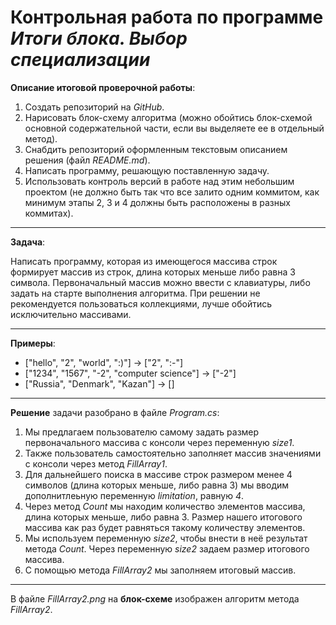 # Контрольная работа по программе *Итоги блока. Выбор специализации*

**Описание итоговой проверочной работы**: 

1. Создать репозиторий на *GitHub*.
2. Нарисовать блок-схему алгоритма (можно обойтись блок-схемой основной содержательной части, если вы выделяете ее в отдельный метод).
3. Снабдить репозиторий оформленным текстовым описанием решения (файл *README.md*).
4. Написать программу, решающую поставленную задачу.
5. Использовать контроль версий в работе над этим небольшим проектом (не должно быть так что все залито одним коммитом, как минимум этапы 2, 3 и 4 должны быть расположены в разных коммитах).

****

**Задача**: 

Написать программу, которая из имеющегося массива строк формирует массив из строк, длина которых меньше либо равна 3 символа. Первоначальный массив можно ввести с клавиатуры, либо задать на старте выполнения алгоритма. При решении не рекомендуется пользоваться коллекциями, лучше обойтись исключительно массивами.

****

**Примеры**:

* ["hello", "2", "world", ":)"] -> ["2", ":-"]
* ["1234", "1567", "-2", "computer science"] -> ["-2"]
* ["Russia", "Denmark", "Kazan"] -> []

****

**Решение** задачи разобрано в файле *Program.cs*:

1. Мы предлагаем пользователю самому задать размер первоначального массива с консоли через переменную *size1*.
2. Также пользователь самостоятельно заполняет массив значениями с консоли через метод *FillArray1*.
3. Для дальнейшего поиска в массиве строк размером менее 4 символов (длина которых меньше, либо равна 3) мы вводим дополнитлеьную переменную *limitation*, равную *4*. 
4. Через метод *Count* мы находим количество элементов массива, длина которых меньше, либо равна 3. Размер нашего итогового массива как раз будет равняться такому количеству элементов. 
5. Мы используем переменную *size2*, чтобы внести в неё результат метода *Count*. Через переменную *size2* задаем размер итогового массива. 
6. С помощью метода *FillArray2* мы заполняем итоговый массив.

****

В файле *FillArray2.png* на **блок-схеме** изображен алгоритм метода *FillArray2*.

